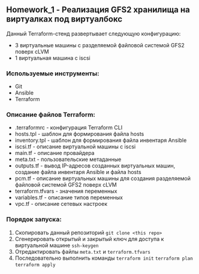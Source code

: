 ## Homework_1 - Реализация GFS2 хранилища на виртуалках под виртуалбокс

Данный Terraform-стенд развертывает следующую конфигурацию:
* 3 виртуальные машины с разделяемой файловой системой GFS2 поверх cLVM
* 1 виртуальная машина с iscsi

### Используемые инструменты:

* Git
* Ansible
* Terraform

### Описание файлов Terraform:

* .terraformrc - конфигурация Terraform CLI
* hosts.tpl - шаблон для формирования файла hosts
* inventory.tpl - шаблон для формирования файла инвентаря Ansible
* iscsi.tf - описание виртуальной машины с iscsi
* main.tf - описание провайдера
* meta.txt - пользовательские метаданные
* outputs.tf - вывод IP-адресов созданных виртуальных машин, создание файла инвентаря Ansible и файла hosts
* pcm.tf - описание виртуальных машины для создания разделяемой файловой системой GFS2 поверх cLVM
* terraform.tfvars - значения переменных
* variables.tf - описание типов переменных
* vpc.tf - описание сетевых настроек


### Порядок запуска:

1. Скопировать данный репозиторий ```git clone <this repo>```
2. Сгенерировать открытый и закрытый ключ для доступа к виртуальной машине ```ssh-keygen``` 
3. Отредактировать файлы ```meta.txt``` и ```terraform.tfvars```
4. Последовательно выполнить команды ```terraform init``` ```terraform plan``` ```terraform apply```